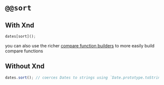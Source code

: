 # `@@sort`

## With Xnd

```js
dates[sort]();
```

you can also use the richer [compare function builders](comparisons/README.md) to more easily build compare functions

## Without Xnd



```js
dates.sort(); // coerces Dates to strings using `Date.prototype.toString`  😬
```
